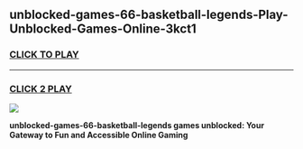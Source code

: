 
## unblocked-games-66-basketball-legends-Play-Unblocked-Games-Online-3kct1
<h3>
<a href="https://premium76.site?title=unblocked-games-66-basketball-legends&ref=25A">CLICK TO PLAY</a></h3>
<hr>

<h3>
<a href="https://premium76.site?title=unblocked-games-66-basketball-legends&ref=25A">CLICK 2 PLAY</a>
  
</h3>

<a href="https://premium76.site?title=unblocked-games-66-basketball-legends&ref=25A"><img src="https://clearcache.store/games.png"></a>


**unblocked-games-66-basketball-legends games unblocked: Your Gateway to Fun and Accessible Online Gaming**

